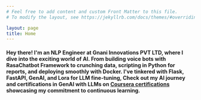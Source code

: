 ```yaml
---
# Feel free to add content and custom Front Matter to this file.
# To modify the layout, see https://jekyllrb.com/docs/themes/#overriding-theme-defaults

layout: page
title: Home
---
```


<!-- ##### Passionate NLP Engineer with a solid foundation from AppliedAICourse.com, currently driving innovation at Gnani Innovations PVT LTD. Experienced in tackling diverse challenges, from crafting Voice Bots with RasaChatbot to fine-tuning LLMs using Lora. Proficient in Python, Flask, Fastapi, Docker, and adept at integrating technologies like Asterisk for real-time voice bot interactions. -->

<!-- ##### Welcome to my portfolio! I am a skilled NLP engineer at Gnani Innovations PVT LTD, specializing in tasks such as "Inverse Text Normalization" for Indian languages and crafting voice bots using the Rasa Chatbot Framework. With expertise in data analysis, Python scripting for automated reporting, and deploying solutions with Docker and frameworks like Flask and FastAPI, I bring a comprehensive skill set. I have also ventured into real-time communication by integrating Asterisk (SIP server) with Python, enabling the creation of dynamic voice bots and triggering live calls. Explore my GitHub page to delve deeper into my diverse and impactful projects. -->

<!-- #### AI enthusiast and NLP Engineer at Gnani Innovations PVT LTD, I specialize in diverse AI applications—from tackling 'Inverse Text Normalization' challenges in Indian languages to crafting dynamic voice bots using RasaChatbot Framework. With a robust skill set spanning data analysis, Python scripting, API integration (Flask, FastAPI), Docker deployments, and LLM fine-tuning with Lora, I bring innovation to life. Check out my [Coursera certifications](https://coursera.org/share/38ea929cc5190f9eee1121f24a4faad9) in GenAI with LLMs, showcasing my commitment to continuous learning. -->


#### Hey there! I'm an NLP Engineer at Gnani Innovations PVT LTD, where I dive into the exciting world of AI. From building voice bots with RasaChatbot Framework to crunching data, scripting in Python for reports, and deploying smoothly with Docker.  I've tinkered with Flask, FastAPI, GenAI, and Lora for LLM fine-tuning, Check out my AI journey and certifications in GenAI with LLMs on [Coursera certifications](https://coursera.org/share/38ea929cc5190f9eee1121f24a4faad9) showcasing my commitment to continuous learning. 